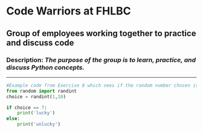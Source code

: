 # Code Warriors at FHLBC

## Group of employees working together to practice and discuss code

### Description: *The purpose of the group is to learn, practice, and discuss Python concepts.*

---

```python 
#Example code from Exercise 8 which sees if the random number chosen is 7
from random import randint
choice = randint(1,10)

if choice == 7:
    print('lucky')
else:
    print('unlucky')

```
